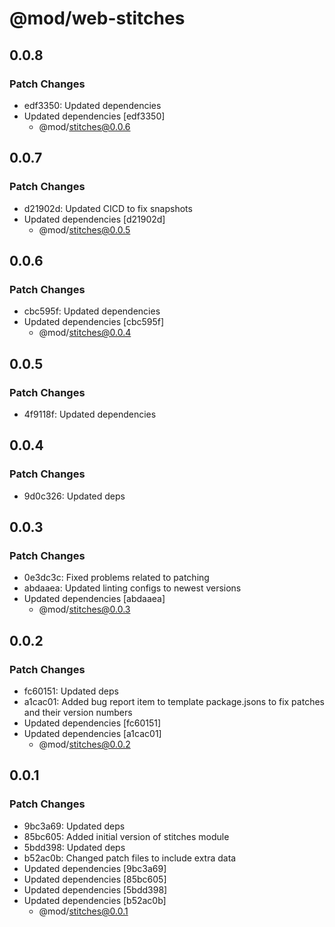 # @mod/web-stitches

## 0.0.8

### Patch Changes

- edf3350: Updated dependencies
- Updated dependencies [edf3350]
  - @mod/stitches@0.0.6

## 0.0.7

### Patch Changes

- d21902d: Updated CICD to fix snapshots
- Updated dependencies [d21902d]
  - @mod/stitches@0.0.5

## 0.0.6

### Patch Changes

- cbc595f: Updated dependencies
- Updated dependencies [cbc595f]
  - @mod/stitches@0.0.4

## 0.0.5

### Patch Changes

- 4f9118f: Updated dependencies

## 0.0.4

### Patch Changes

- 9d0c326: Updated deps

## 0.0.3

### Patch Changes

- 0e3dc3c: Fixed problems related to patching
- abdaaea: Updated linting configs to newest versions
- Updated dependencies [abdaaea]
  - @mod/stitches@0.0.3

## 0.0.2

### Patch Changes

- fc60151: Updated deps
- a1cac01: Added bug report item to template package.jsons to fix patches and their version numbers
- Updated dependencies [fc60151]
- Updated dependencies [a1cac01]
  - @mod/stitches@0.0.2

## 0.0.1

### Patch Changes

- 9bc3a69: Updated deps
- 85bc605: Added initial version of stitches module
- 5bdd398: Updated deps
- b52ac0b: Changed patch files to include extra data
- Updated dependencies [9bc3a69]
- Updated dependencies [85bc605]
- Updated dependencies [5bdd398]
- Updated dependencies [b52ac0b]
  - @mod/stitches@0.0.1
